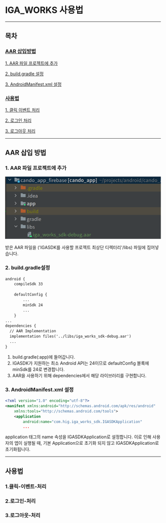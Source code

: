 # IGA_WORKS 사용법

<hr>

## 목차

### [AAR 삽입방법](###AAR-삽입-방법)

[1. AAR 파일 프로젝트에 추가](##1.AAR-파일-프로젝트에-추가)

[2. build.gradle 설정](##2.build.gradle-설정)

[3. AndroidManifest.xml 설정](##3.AndroidManifest.xml-설정)

### [사용법](###사용법)
[1. 클릭 이벤트 처리](##1.클릭-이벤트-처리)

[2. 로그인 처리](##2.로그인-처리)

[3. 로그아웃 처리](##3.로그아웃-처리)

<hr>

## AAR 삽입 방법

### 1. AAR 파일 프로젝트에 추가

![AAR File setting](/images/AAR경로-설정.png)

받은 AAR 파일을 \('IGASDK를 사용할 프로젝트 최상단 디렉터리'/libs\) 파일에 집어넣습니다.

### 2. build.gradle설정

``` xml
android {
    compileSdk 33

    defaultConfig {
        ...
        minSdk 24
        ...
    } 
...
dependencies {
  // AAR Implementation
  implementation files('../libs/iga_works_sdk-debug.aar')
  ...
}
```

1. build.gradle(:app)에 들어갑니다.
2. IGASDK가 지원하는 최소 Android API는 24이므로 defaultConfig 블록에 minSdk를 24로 변경합니다.
3. AAR을 사용하기 위해 dependencies에서 해당 라이브러리를 구현합니다.

### 3. AndroidManifest.xml 설정

``` xml
<?xml version="1.0" encoding="utf-8"?>
<manifest xmlns:android="http://schemas.android.com/apk/res/android"
    xmlns:tools="http://schemas.android.com/tools">
    <application
        android:name="com.hig.iga_works_sdk.IGASDKApplication"
        ...
```
application 태그의 name 속성을 IGASDKApplication로 설정합니다.
이로 인해 사용자의 앱이 실행될 때, 기본 Application으로 초기화 되지 않고 IGASDKApplication로 초기화됩니다.

<hr>

## 사용법
### 1.클릭-이벤트-처리

### 2.로그인-처리

### 3.로그아웃-처리
